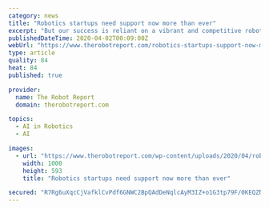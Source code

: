 ```yaml
---
category: news
title: "Robotics startups need support now more than ever"
excerpt: "But our success is reliant on a vibrant and competitive robotics ecosystem. Let’s do everything we can to make sure our industry thrives. Owen Nicholson is CEO of SLAMcore, a London-based startup on a mission to make spatial AI accessible to all. SLAMcore develops algorithms that help robots and drones understand where they are and what’s ..."
publishedDateTime: 2020-04-02T00:09:00Z
webUrl: "https://www.therobotreport.com/robotics-startups-support-now-more-than-ever/"
type: article
quality: 84
heat: 84
published: true

provider:
  name: The Robot Report
  domain: therobotreport.com

topics:
  - AI in Robotics
  - AI

images:
  - url: "https://www.therobotreport.com/wp-content/uploads/2020/04/robotics-startups-covid-19.png"
    width: 1000
    height: 593
    title: "Robotics startups need support now more than ever"

secured: "R7Rg6uXqcCjVafklCvPdf6GNWC2BpQAdDeNqlcAyM3IZ+o1G3tp79F/0KEQZNHA/ZdbeqKvYHDd17XPDtquEzYpi1czwdkYvgO1Tee1rgT3CHXMKqeDygrwyNzC+mh8qEzXzN0KXWsp/2J9C6uEtjkbMVr7+bPbujX/79sq2gLyXcywrU4Gp37O1ifaLdHaqFXctjkW+/aE/6CLe9TbQ2e6cxlD8zdsxrCaN71Zr5xY0R75Xnf6Cdyx3o6ieAmuYGRNMKE+YGD1DXVNjDsSBXXy/eA+KH/K9fT2R6eWXdKokLzt32zO6u/wQAW2uKT+wuasVL6wkC1sOU78u92mmcBgehiNoC4tLGw1DoRLs62tngP0CqYjCbfyD/LSe6QHdyI2NsY7vSQqGGw3yaZR1PRjQikfHqGLuJxM9sy+466gM9Ts0DIv0/tFJRqa7r29Hq7VhHTf3XdKee+Ni6HrnHF2ZHAgkH6gvJyJM5sAqDPw=;AuBJbny1HAyao9pYTCAJ8A=="
---
```


